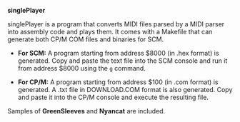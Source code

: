 **singlePlayer**

singlePlayer is a program that converts MIDI files parsed by a MIDI parser into assembly code and plays them. It comes with a Makefile that can generate both CP/M COM files and binaries for SCM.

- **For SCM:**
  A program starting from address $8000 (in .hex format) is generated. Copy and paste the text file into the SCM console and run it from address $8000 using the `g` command.

- **For CP/M:**
  A program starting from address $100 (in .com format) is generated. A .txt file in DOWNLOAD.COM format is also generated. Copy and paste it into the CP/M console and execute the resulting file.

Samples of **GreenSleeves** and **Nyancat** are included.
